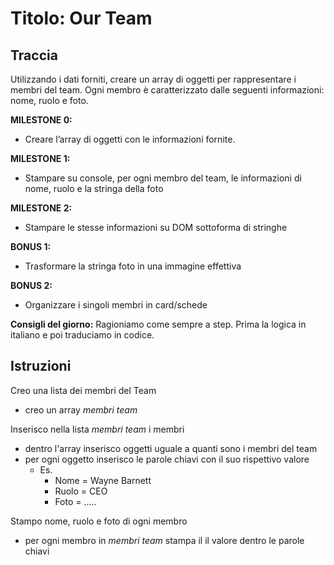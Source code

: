 # Titolo: Our Team

## Traccia

Utilizzando i dati forniti, creare un array di oggetti per rappresentare i membri del team.
Ogni membro è caratterizzato dalle seguenti informazioni: nome, ruolo e foto.

**MILESTONE 0:**

- Creare l’array di oggetti con le informazioni fornite.

**MILESTONE 1:**

- Stampare su console, per ogni membro del team, le informazioni di nome, ruolo e la stringa della foto

**MILESTONE 2:**

- Stampare le stesse informazioni su DOM sottoforma di stringhe

**BONUS 1:**

- Trasformare la stringa foto in una immagine effettiva

**BONUS 2:**

- Organizzare i singoli membri in card/schede

**Consigli del giorno:**
Ragioniamo come sempre a step.
Prima la logica in italiano e poi traduciamo in codice.

## Istruzioni

Creo una lista dei membri del Team

- creo un array _membri team_

Inserisco nella lista _membri team_ i membri

- dentro l'array inserisco oggetti uguale a quanti sono i membri del team
- per ogni oggetto inserisco le parole chiavi con il suo rispettivo valore
  - Es.
    - Nome = Wayne Barnett
    - Ruolo = CEO
    - Foto = .....

Stampo nome, ruolo e foto di ogni membro

- per ogni membro in _membri team_ stampa il il valore dentro le parole chiavi
